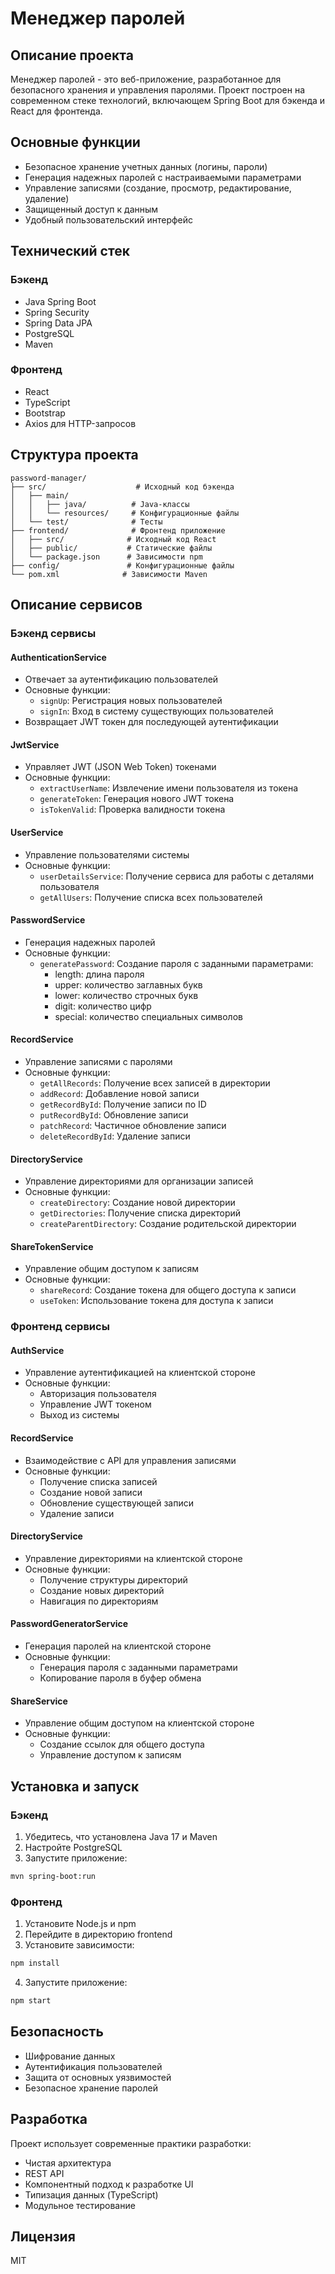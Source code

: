 # Менеджер паролей

## Описание проекта
Менеджер паролей - это веб-приложение, разработанное для безопасного хранения и управления паролями. Проект построен на современном стеке технологий, включающем Spring Boot для бэкенда и React для фронтенда.

## Основные функции
- Безопасное хранение учетных данных (логины, пароли)
- Генерация надежных паролей с настраиваемыми параметрами
- Управление записями (создание, просмотр, редактирование, удаление)
- Защищенный доступ к данным
- Удобный пользовательский интерфейс

## Технический стек
### Бэкенд
- Java Spring Boot
- Spring Security
- Spring Data JPA
- PostgreSQL
- Maven

### Фронтенд
- React
- TypeScript
- Bootstrap
- Axios для HTTP-запросов

## Структура проекта
```
password-manager/
├── src/                    # Исходный код бэкенда
│   ├── main/
│   │   ├── java/          # Java-классы
│   │   └── resources/     # Конфигурационные файлы
│   └── test/              # Тесты
├── frontend/              # Фронтенд приложение
│   ├── src/              # Исходный код React
│   ├── public/           # Статические файлы
│   └── package.json      # Зависимости npm
├── config/               # Конфигурационные файлы
└── pom.xml              # Зависимости Maven
```

## Описание сервисов

### Бэкенд сервисы

#### AuthenticationService
- Отвечает за аутентификацию пользователей
- Основные функции:
  - `signUp`: Регистрация новых пользователей
  - `signIn`: Вход в систему существующих пользователей
- Возвращает JWT токен для последующей аутентификации

#### JwtService
- Управляет JWT (JSON Web Token) токенами
- Основные функции:
  - `extractUserName`: Извлечение имени пользователя из токена
  - `generateToken`: Генерация нового JWT токена
  - `isTokenValid`: Проверка валидности токена

#### UserService
- Управление пользователями системы
- Основные функции:
  - `userDetailsService`: Получение сервиса для работы с деталями пользователя
  - `getAllUsers`: Получение списка всех пользователей

#### PasswordService
- Генерация надежных паролей
- Основные функции:
  - `generatePassword`: Создание пароля с заданными параметрами:
    - length: длина пароля
    - upper: количество заглавных букв
    - lower: количество строчных букв
    - digit: количество цифр
    - special: количество специальных символов

#### RecordService
- Управление записями с паролями
- Основные функции:
  - `getAllRecords`: Получение всех записей в директории
  - `addRecord`: Добавление новой записи
  - `getRecordById`: Получение записи по ID
  - `putRecordById`: Обновление записи
  - `patchRecord`: Частичное обновление записи
  - `deleteRecordById`: Удаление записи

#### DirectoryService
- Управление директориями для организации записей
- Основные функции:
  - `createDirectory`: Создание новой директории
  - `getDirectories`: Получение списка директорий
  - `createParentDirectory`: Создание родительской директории

#### ShareTokenService
- Управление общим доступом к записям
- Основные функции:
  - `shareRecord`: Создание токена для общего доступа к записи
  - `useToken`: Использование токена для доступа к записи

### Фронтенд сервисы

#### AuthService
- Управление аутентификацией на клиентской стороне
- Основные функции:
  - Авторизация пользователя
  - Управление JWT токеном
  - Выход из системы

#### RecordService
- Взаимодействие с API для управления записями
- Основные функции:
  - Получение списка записей
  - Создание новой записи
  - Обновление существующей записи
  - Удаление записи

#### DirectoryService
- Управление директориями на клиентской стороне
- Основные функции:
  - Получение структуры директорий
  - Создание новых директорий
  - Навигация по директориям

#### PasswordGeneratorService
- Генерация паролей на клиентской стороне
- Основные функции:
  - Генерация пароля с заданными параметрами
  - Копирование пароля в буфер обмена

#### ShareService
- Управление общим доступом на клиентской стороне
- Основные функции:
  - Создание ссылок для общего доступа
  - Управление доступом к записям

## Установка и запуск

### Бэкенд
1. Убедитесь, что установлена Java 17 и Maven
2. Настройте PostgreSQL
3. Запустите приложение:
```bash
mvn spring-boot:run
```

### Фронтенд
1. Установите Node.js и npm
2. Перейдите в директорию frontend
3. Установите зависимости:
```bash
npm install
```
4. Запустите приложение:
```bash
npm start
```

## Безопасность
- Шифрование данных
- Аутентификация пользователей
- Защита от основных уязвимостей
- Безопасное хранение паролей

## Разработка
Проект использует современные практики разработки:
- Чистая архитектура
- REST API
- Компонентный подход к разработке UI
- Типизация данных (TypeScript)
- Модульное тестирование

## Лицензия
MIT